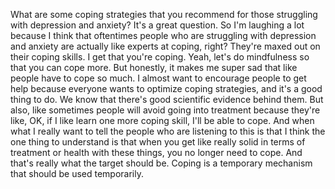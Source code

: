  What are some coping strategies that you recommend for those struggling with depression and anxiety? It's a great question. So I'm laughing a lot because I think that oftentimes people who are struggling with depression and anxiety are actually like experts at coping, right? They're maxed out on their coping skills. I get that you're coping. Yeah, let's do mindfulness so that you can cope more. But honestly, it makes me super sad that like people have to cope so much. I almost want to encourage people to get help because everyone wants to optimize coping strategies, and it's a good thing to do. We know that there's good scientific evidence behind them. But also, like sometimes people will avoid going into treatment because they're like, OK, if I like learn one more coping skill, I'll be able to cope. And when what I really want to tell the people who are listening to this is that I think the one thing to understand is that when you get like really solid in terms of treatment or health with these things, you no longer need to cope. And that's really what the target should be. Coping is a temporary mechanism that should be used temporarily.